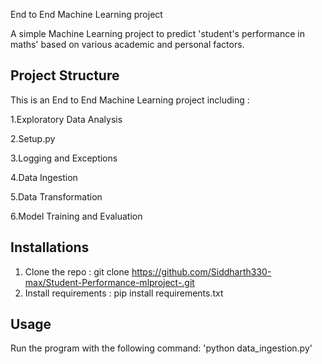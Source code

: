End to End Machine Learning project

A simple Machine Learning project to predict 'student's performance in maths' based on various academic and personal factors. 

## Project Structure
This is an End to End Machine Learning project including :

1.Exploratory Data Analysis

2.Setup.py 

3.Logging and Exceptions 

4.Data Ingestion 

5.Data Transformation

6.Model Training and Evaluation

## Installations
1. Clone the repo :
    git clone https://github.com/Siddharth330-max/Student-Performance-mlproject-.git
2. Install requirements : pip install requirements.txt

## Usage 
Run the program with the following command: 'python data_ingestion.py'

